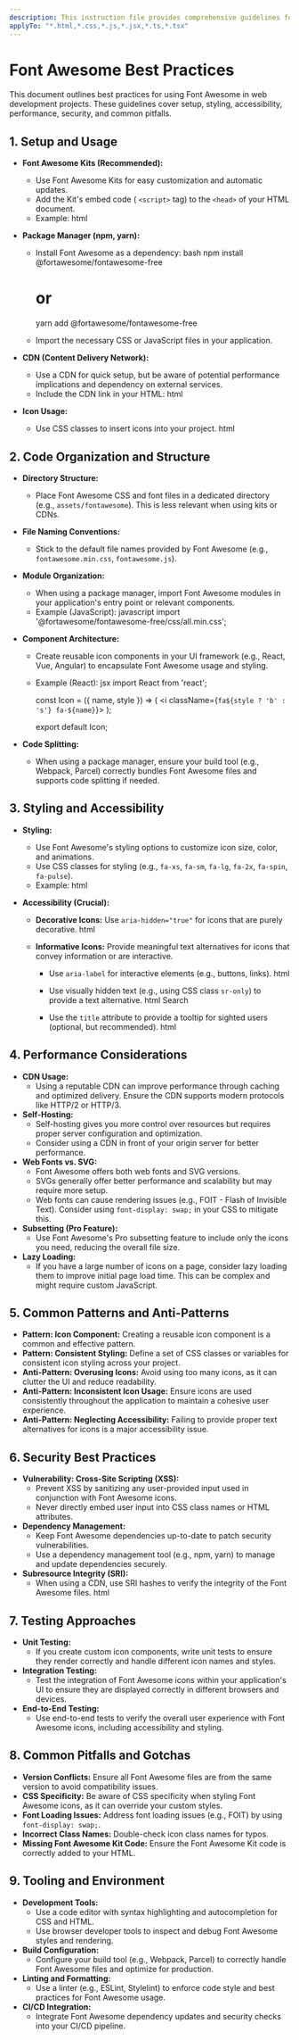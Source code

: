 ```yaml
---
description: This instruction file provides comprehensive guidelines for using Font Awesome effectively, covering setup, styling, accessibility, performance, and security best practices. It ensures consistent and optimized usage across projects.
applyTo: "*.html,*.css,*.js,*.jsx,*.ts,*.tsx"
---
```

# Font Awesome Best Practices

This document outlines best practices for using Font Awesome in web development projects. These guidelines cover setup, styling, accessibility, performance, security, and common pitfalls.

## 1. Setup and Usage

*   **Font Awesome Kits (Recommended):**
    *   Use Font Awesome Kits for easy customization and automatic updates.
    *   Add the Kit's embed code ( `<script>` tag) to the `<head>` of your HTML document.
    *   Example:
        html
        <script src="https://kit.fontawesome.com/<your_kit_code>.js" crossorigin="anonymous"></script>
        
*   **Package Manager (npm, yarn):**
    *   Install Font Awesome as a dependency:
        bash
        npm install @fortawesome/fontawesome-free
        # or
        yarn add @fortawesome/fontawesome-free
        
    *   Import the necessary CSS or JavaScript files in your application.
*   **CDN (Content Delivery Network):**
    *   Use a CDN for quick setup, but be aware of potential performance implications and dependency on external services.
    *   Include the CDN link in your HTML:
        html
        <link rel="stylesheet" href="https://cdnjs.cloudflare.com/ajax/libs/font-awesome/6.0.0/css/all.min.css" integrity="..." crossorigin="anonymous" />
        
*   **Icon Usage:**
    *   Use CSS classes to insert icons into your project.
        html
        <i class="fas fa-heart"></i>  <!-- Solid heart icon -->
        <i class="far fa-heart"></i>  <!-- Regular heart icon -->
        <i class="fab fa-github"></i> <!-- GitHub icon -->
        

## 2. Code Organization and Structure

*   **Directory Structure:**
    *   Place Font Awesome CSS and font files in a dedicated directory (e.g., `assets/fontawesome`). This is less relevant when using kits or CDNs.
*   **File Naming Conventions:**
    *   Stick to the default file names provided by Font Awesome (e.g., `fontawesome.min.css`, `fontawesome.js`).
*   **Module Organization:**
    *   When using a package manager, import Font Awesome modules in your application's entry point or relevant components.
    *   Example (JavaScript):
        javascript
        import '@fortawesome/fontawesome-free/css/all.min.css';
        
*   **Component Architecture:**
    *   Create reusable icon components in your UI framework (e.g., React, Vue, Angular) to encapsulate Font Awesome usage and styling.
    *   Example (React):
        jsx
        import React from 'react';

        const Icon = ({ name, style }) => (
          <i className={`fa${style ? 'b' : 's'} fa-${name}`}></i>
        );

        export default Icon;
        
*   **Code Splitting:**
    *   When using a package manager, ensure your build tool (e.g., Webpack, Parcel) correctly bundles Font Awesome files and supports code splitting if needed.

## 3. Styling and Accessibility

*   **Styling:**
    *   Use Font Awesome's styling options to customize icon size, color, and animations.
    *   Use CSS classes for styling (e.g., `fa-xs`, `fa-sm`, `fa-lg`, `fa-2x`, `fa-spin`, `fa-pulse`).
    *   Example:
        html
        <i class="fas fa-heart fa-2x" style="color: red;"></i>
        
*   **Accessibility (Crucial):**
    *   **Decorative Icons:** Use `aria-hidden="true"` for icons that are purely decorative.
        html
        <i class="fas fa-star" aria-hidden="true"></i>
        
    *   **Informative Icons:** Provide meaningful text alternatives for icons that convey information or are interactive.
        *   Use `aria-label` for interactive elements (e.g., buttons, links).
            html
            <a href="/cart" aria-label="View your shopping cart">
              <i class="fas fa-shopping-cart" aria-hidden="true"></i>
            </a>
            
        *   Use visually hidden text (e.g., using CSS class `sr-only`) to provide a text alternative.
            html
            <span class="sr-only">Search</span>
            <i class="fas fa-search" aria-hidden="true"></i>
            
        *   Use the `title` attribute to provide a tooltip for sighted users (optional, but recommended).
            html
             <i class="fas fa-info-circle" aria-hidden="true" title="More information"></i>
             

## 4. Performance Considerations

*   **CDN Usage:**
    *   Using a reputable CDN can improve performance through caching and optimized delivery. Ensure the CDN supports modern protocols like HTTP/2 or HTTP/3.
*   **Self-Hosting:**
    *   Self-hosting gives you more control over resources but requires proper server configuration and optimization.
    *   Consider using a CDN in front of your origin server for better performance.
*   **Web Fonts vs. SVG:**
    *   Font Awesome offers both web fonts and SVG versions.
    *   SVGs generally offer better performance and scalability but may require more setup.
    *   Web fonts can cause rendering issues (e.g., FOIT - Flash of Invisible Text).  Consider using `font-display: swap;` in your CSS to mitigate this.
*   **Subsetting (Pro Feature):**
    *   Use Font Awesome's Pro subsetting feature to include only the icons you need, reducing the overall file size.
*   **Lazy Loading:**
    *   If you have a large number of icons on a page, consider lazy loading them to improve initial page load time. This can be complex and might require custom JavaScript.

## 5. Common Patterns and Anti-Patterns

*   **Pattern: Icon Component:** Creating a reusable icon component is a common and effective pattern.
*   **Pattern: Consistent Styling:** Define a set of CSS classes or variables for consistent icon styling across your project.
*   **Anti-Pattern: Overusing Icons:** Avoid using too many icons, as it can clutter the UI and reduce readability.
*   **Anti-Pattern: Inconsistent Icon Usage:**  Ensure icons are used consistently throughout the application to maintain a cohesive user experience.
*   **Anti-Pattern: Neglecting Accessibility:**  Failing to provide proper text alternatives for icons is a major accessibility issue.

## 6. Security Best Practices

*   **Vulnerability: Cross-Site Scripting (XSS):**
    *   Prevent XSS by sanitizing any user-provided input used in conjunction with Font Awesome icons.
    *   Never directly embed user input into CSS class names or HTML attributes.
*   **Dependency Management:**
    *   Keep Font Awesome dependencies up-to-date to patch security vulnerabilities.
    *   Use a dependency management tool (e.g., npm, yarn) to manage and update dependencies securely.
*   **Subresource Integrity (SRI):**
    *   When using a CDN, use SRI hashes to verify the integrity of the Font Awesome files.
        html
        <link rel="stylesheet" href="https://cdnjs.cloudflare.com/ajax/libs/font-awesome/6.0.0/css/all.min.css" integrity="sha512-..." crossorigin="anonymous" />
        

## 7. Testing Approaches

*   **Unit Testing:**
    *   If you create custom icon components, write unit tests to ensure they render correctly and handle different icon names and styles.
*   **Integration Testing:**
    *   Test the integration of Font Awesome icons within your application's UI to ensure they are displayed correctly in different browsers and devices.
*   **End-to-End Testing:**
    *   Use end-to-end tests to verify the overall user experience with Font Awesome icons, including accessibility and styling.

## 8. Common Pitfalls and Gotchas

*   **Version Conflicts:** Ensure all Font Awesome files are from the same version to avoid compatibility issues.
*   **CSS Specificity:** Be aware of CSS specificity when styling Font Awesome icons, as it can override your custom styles.
*   **Font Loading Issues:**  Address font loading issues (e.g., FOIT) by using `font-display: swap;`.
*   **Incorrect Class Names:** Double-check icon class names for typos.
*   **Missing Font Awesome Kit Code:** Ensure the Font Awesome Kit code is correctly added to your HTML.

## 9. Tooling and Environment

*   **Development Tools:**
    *   Use a code editor with syntax highlighting and autocompletion for CSS and HTML.
    *   Use browser developer tools to inspect and debug Font Awesome styles and rendering.
*   **Build Configuration:**
    *   Configure your build tool (e.g., Webpack, Parcel) to correctly handle Font Awesome files and optimize for production.
*   **Linting and Formatting:**
    *   Use a linter (e.g., ESLint, Stylelint) to enforce code style and best practices for Font Awesome usage.
*   **CI/CD Integration:**
    *   Integrate Font Awesome dependency updates and security checks into your CI/CD pipeline.